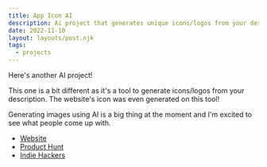 ```yaml
---
title: App Icon AI
description: Ai project that generates unique icons/logos from your description.
date: 2022-11-10
layout: layouts/post.njk
tags:
  - projects
---
```


Here's another AI project!

This one is a bit different as it's a tool to generate icons/logos from your description. The website's icon was even generated on this tool!

Generating images using AI is a big thing at the moment and I'm excited to see what people come up with.

- [Website](https://appiconai.com)
- [Product Hunt](https://www.producthunt.com/posts/app-icon-ai)
- [Indie Hackers](https://www.indiehackers.com/product/app-icon-ai)
